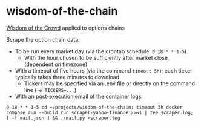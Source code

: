 # wisdom-of-the-chain

[Wisdom of the Crowd](https://en.wikipedia.org/wiki/Wisdom_of_the_crowd) applied to options chains

Scrape the option chain data:
- To be run every market day (via the crontab schedule: `0 18 * * 1-5`)
  - With the hour chosen to be sufficiently after market close (dependent on timezone)
- With a timeout of five hours (via the command `timeout 5h`); each ticker typically takes three minutes to download
  - Tickers may be specified via an .env file or directly on the command line (`-e TICKERS=...`)
- With an post-execution email of the container logs
```
0 18 * * 1-5 cd ~/projects/wisdom-of-the-chain; timeout 5h docker compose run --build run scraper-yahoo-finance 2>&1 | tee scraper.log; [ -f mail.json ] && ./mail.py <scraper.log
```
